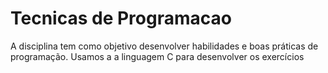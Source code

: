 
# Tecnicas de Programacao
A disciplina tem como objetivo desenvolver habilidades e boas práticas de programação.
Usamos a a linguagem C para desenvolver os exercícios
